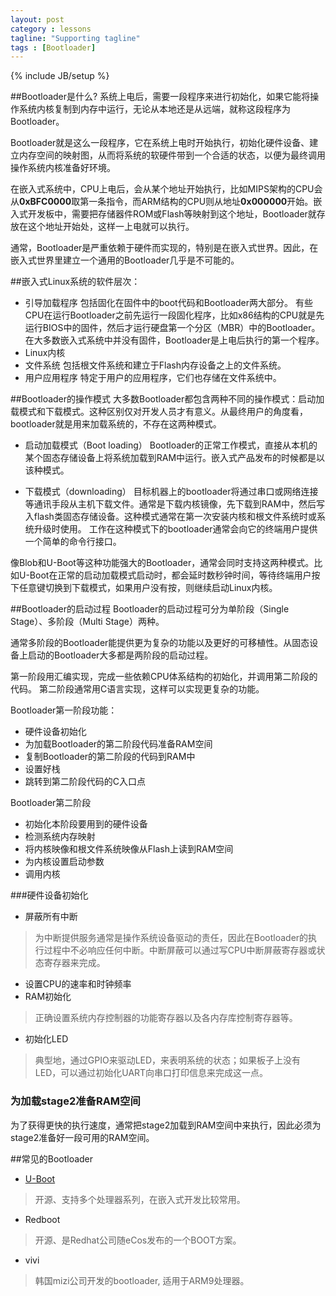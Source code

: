 ```yaml
---
layout: post
category : lessons
tagline: "Supporting tagline"
tags : [Bootloader]
---
```

{% include JB/setup %}

##Bootloader是什么?
系统上电后，需要一段程序来进行初始化，如果它能将操作系统内核复制到内存中运行，无论从本地还是从远端，就称这段程序为Bootloader。

Bootloader就是这么一段程序，它在系统上电时开始执行，初始化硬件设备、建立内存空间的映射图，从而将系统的软硬件带到一个合适的状态，以便为最终调用操作系统内核准备好环境。

在嵌入式系统中，CPU上电后，会从某个地址开始执行，比如MIPS架构的CPU会从**0xBFC0000**取第一条指令，而ARM结构的CPU则从地址**0x000000**开始。嵌入式开发板中，需要把存储器件ROM或Flash等映射到这个地址，Bootloader就存放在这个地址开始处，这样一上电就可以执行。

通常，Bootloader是严重依赖于硬件而实现的，特别是在嵌入式世界。因此，在嵌入式世界里建立一个通用的Bootloader几乎是不可能的。

##嵌入式Linux系统的软件层次：

* 引导加载程序
包括固化在固件中的boot代码和Bootloader两大部分。
有些CPU在运行Bootloader之前先运行一段固化程序，比如x86结构的CPU就是先运行BIOS中的固件，然后才运行硬盘第一个分区（MBR）中的Bootloader。在大多数嵌入式系统中并没有固件，Bootloader是上电后执行的第一个程序。
* Linux内核
* 文件系统 包括根文件系统和建立于Flash内存设备之上的文件系统。
* 用户应用程序 特定于用户的应用程序，它们也存储在文件系统中。

##Bootloader的操作模式
大多数Bootloader都包含两种不同的操作模式：启动加载模式和下载模式。这种区别仅对开发人员才有意义。从最终用户的角度看，bootloader就是用来加载系统的，不存在这两种模式。

* 启动加载模式（Boot loading）
Bootloader的正常工作模式，直接从本机的某个固态存储设备上将系统加载到RAM中运行。嵌入式产品发布的时候都是以该种模式。

* 下载模式（downloading）
目标机器上的bootloader将通过串口或网络连接等通讯手段从主机下载文件。通常是下载内核镜像，先下载到RAM中，然后写入flash类固态存储设备。这种模式通常在第一次安装内核和根文件系统时或系统升级时使用。
工作在这种模式下的bootloader通常会向它的终端用户提供一个简单的命令行接口。

像Blob和U-Boot等这种功能强大的Bootloader，通常会同时支持这两种模式。比如U-Boot在正常的启动加载模式启动时，都会延时数秒钟时间，等待终端用户按下任意键切换到下载模式，如果用户没有按，则继续启动Linux内核。

##Bootloader的启动过程
Bootloader的启动过程可分为单阶段（Single Stage）、多阶段（Multi Stage）两种。

通常多阶段的Bootloader能提供更为复杂的功能以及更好的可移植性。从固态设备上启动的Bootloader大多都是两阶段的启动过程。

第一阶段用汇编实现，完成一些依赖CPU体系结构的初始化，并调用第二阶段的代码。
第二阶段通常用C语言实现，这样可以实现更复杂的功能。

Bootloader第一阶段功能：

* 硬件设备初始化
* 为加载Bootloader的第二阶段代码准备RAM空间
* 复制Bootloader的第二阶段的代码到RAM中
* 设置好栈
* 跳转到第二阶段代码的C入口点

Bootloader第二阶段

* 初始化本阶段要用到的硬件设备
* 检测系统内存映射
* 将内核映像和根文件系统映像从Flash上读到RAM空间
* 为内核设置启动参数
* 调用内核

###硬件设备初始化
* 屏蔽所有中断
> 为中断提供服务通常是操作系统设备驱动的责任，因此在Bootloader的执行过程中不必响应任何中断。中断屏蔽可以通过写CPU中断屏蔽寄存器或状态寄存器来完成。

* 设置CPU的速率和时钟频率
* RAM初始化
> 正确设置系统内存控制器的功能寄存器以及各内存库控制寄存器等。
* 初始化LED
> 典型地，通过GPIO来驱动LED，来表明系统的状态；如果板子上没有LED，可以通过初始化UART向串口打印信息来完成这一点。

### 为加载stage2准备RAM空间
为了获得更快的执行速度，通常把stage2加载到RAM空间中来执行，因此必须为stage2准备好一段可用的RAM空间。

##常见的Bootloader
* [U-Boot](ftp://ftp.denx.de/pub/u-boot/)
> 开源、支持多个处理器系列，在嵌入式开发比较常用。
* Redboot
> 开源、是Redhat公司随eCos发布的一个BOOT方案。
* vivi
> 韩国mizi公司开发的bootloader, 适用于ARM9处理器。
